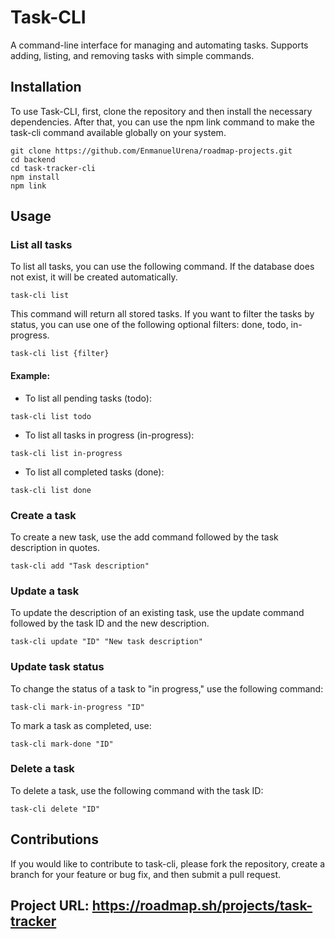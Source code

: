 # Task-CLI

A command-line interface for managing and automating tasks. Supports adding, listing, and removing tasks with simple commands.

## Installation

To use Task-CLI, first, clone the repository and then install the necessary dependencies. After that, you can use the npm link command to make the task-cli command available globally on your system.

```cli
git clone https://github.com/EnmanuelUrena/roadmap-projects.git
cd backend
cd task-tracker-cli
npm install
npm link
```

## Usage

### List all tasks

To list all tasks, you can use the following command. If the database does not exist, it will be created automatically.

```
task-cli list
```

This command will return all stored tasks. If you want to filter the tasks by status, you can use one of the following optional filters: done, todo, in-progress.

```
task-cli list {filter}
```

#### Example:

- To list all pending tasks (todo):

```
task-cli list todo
```

- To list all tasks in progress (in-progress):

```
task-cli list in-progress
```

- To list all completed tasks (done):

```
task-cli list done
```

### Create a task

To create a new task, use the add command followed by the task description in quotes.

```
task-cli add "Task description"
```

### Update a task

To update the description of an existing task, use the update command followed by the task ID and the new description.

```
task-cli update "ID" "New task description"
```

### Update task status

To change the status of a task to "in progress," use the following command:

```
task-cli mark-in-progress "ID"
```

To mark a task as completed, use:

```
task-cli mark-done "ID"
```

### Delete a task

To delete a task, use the following command with the task ID:

```
task-cli delete "ID"
```

## Contributions

If you would like to contribute to task-cli, please fork the repository, create a branch for your feature or bug fix, and then submit a pull request.

## Project URL: https://roadmap.sh/projects/task-tracker